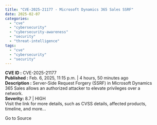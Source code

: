 ```yaml
---
title: "CVE-2025-21177 - Microsoft Dynamics 365 Sales SSRF"
date: 2025-02-07
categories: 
  - "cve"
  - "cybersecurity"
  - "cybersecurity-awareness"
  - "security"
  - "threat-intelligence"
tags: 
  - "cve"
  - "cybersecurity"
  - "security"
---
```


**CVE ID :** CVE-2025-21177  
**Published :** Feb. 6, 2025, 11:15 p.m. | 4 hours, 50 minutes ago  
**Description :** Server-Side Request Forgery (SSRF) in Microsoft Dynamics 365 Sales allows an authorized attacker to elevate privileges over a network.  
**Severity:** 8.7 | HIGH  
Visit the link for more details, such as CVSS details, affected products, timeline, and more...

Go to Source
